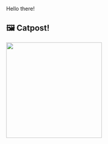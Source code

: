 Hello there!



## 🖼️ Catpost!

<sub>
    <img src="https://cdn2.thecatapi.com/images/ctpe50sBa.jpg" height="256">
</sub>

